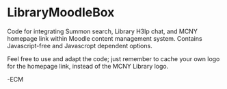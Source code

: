 LibraryMoodleBox
================
Code for integrating Summon search, Library H3lp chat, and MCNY homepage link within Moodle content management system. 
Contains Javascript-free and Javascropt dependent options. 

Feel free to use and adapt the code; just remember to cache your own logo for the homepage link, instead of the
MCNY Library logo.

-ECM
